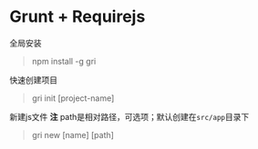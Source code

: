 # Grunt + Requirejs

全局安装
> npm install -g gri


快速创建项目
> gri init [project-name]


新建js文件
**注** path是相对路径，可选项；默认创建在`src/app`目录下
> gri new [name] [path]



